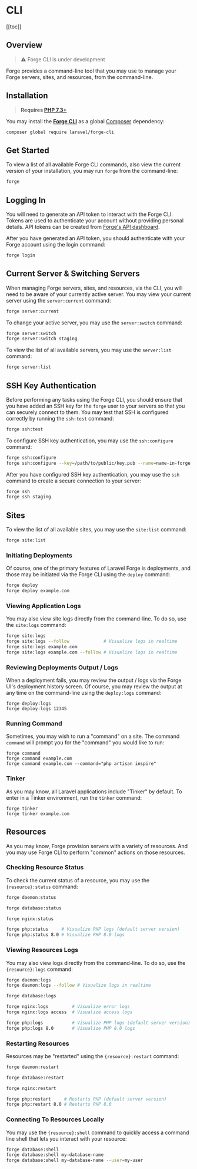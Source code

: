 # CLI

[[toc]]

## Overview

> ⚠️ Forge CLI is under development

Forge provides a command-line tool that you may use to manage your Forge servers, sites, and resources, from the command-line.

## Installation

> **Requires [PHP 7.3+](https://php.net/releases/)**

You may install the **[Forge CLI](https://github.com/laravel/forge-cli)** as a global [Composer](https://getcomposer.org) dependency:

```bash
composer global require laravel/forge-cli
```

## Get Started

To view a list of all available Forge CLI commands, also view the current version of your installation, you may run `forge` from the command-line:

```bash
forge
```

## Logging In

You will need to generate an API token to interact with the Forge CLI. Tokens are used to authenticate your account without providing personal details. API tokens can be created from [Forge's API dashboard](https://forge.laravel.com/user/profile#/api).

After you have generated an API token, you should authenticate with your Forge account using the login command:

```bash
forge login
```

## Current Server & Switching Servers

When managing Forge servers, sites, and resources, via the CLI, you will need to be aware of your currently active server. You may view your current server using the `server:current` command:

```bash
forge server:current
```

To change your active server, you may use the `server:switch` command:

```bash
forge server:switch
forge server:switch staging
```

To view the list of all available servers, you may use the `server:list` command:

```bash
forge server:list
```

## SSH Key Authentication

Before performing any tasks using the Forge CLI, you should ensure that you have added an SSH key for the `forge` user to your servers so that you can securely connect to them. You may test that SSH is configured correctly by running the `ssh:test` command:

```bash
forge ssh:test
```

To configure SSH key authentication, you may use the `ssh:configure` command:

```bash
forge ssh:configure
forge ssh:configure --key=/path/to/public/key.pub --name=name-in-forge
```

After you have configured SSH key authentication, you may use the `ssh` command to create a secure connection to your server:

```bash
forge ssh
forge ssh staging
```

## Sites

To view the list of all available sites, you may use the `site:list` command:

```bash
forge site:list
```

### Initiating Deployments

Of course, one of the primary features of Laravel Forge is deployments, and those may be initiated via the Forge CLI using the `deploy` command:

```bash
forge deploy
forge deploy example.com
```

### Viewing Application Logs

You may also view site logs directly from the command-line. To do so, use the `site:logs` command:

```bash
forge site:logs
forge site:logs --follow             # Visualize logs in realtime
forge site:logs example.com
forge site:logs example.com --follow # Visualize logs in realtime
```

### Reviewing Deployments Output / Logs

When a deployment fails, you may review the output / logs via the Forge UI's deployment history screen. Of course, you may review the output at any time on the command-line using the `deploy:logs` command:

```
forge deploy:logs
forge deploy:logs 12345
```

### Running Command

Sometimes, you may wish to run a "command" on a site. The command `command` will prompt you for the "command" you would like to run:

```
forge command
forge command example.com
forge command example.com --command="php artisan inspire"
```

### Tinker

As you may know, all Laravel applications include "Tinker" by default. To enter in a Tinker environment, run the `tinker` command:

```
forge tinker
forge tinker example.com
```

## Resources

As you may know, Forge provision servers with a variety of resources. And you may use Forge CLI to perform "common" actions on those resources.

### Checking Resource Status

To check the current status of a resource, you may use the `{resource}:status` command:

```bash
forge daemon:status

forge database:status

forge nginx:status

forge php:status     # Visualize PHP logs (default server version)
forge php:status 8.0 # Visualize PHP 8.0 logs
```

### Viewing Resources Logs

You may also view logs directly from the command-line. To do so, use the `{resource}:logs` command:

```bash
forge daemon:logs
forge daemon:logs --follow # Visualize logs in realtime

forge database:logs

forge nginx:logs         # Visualize error logs
forge nginx:logs access  # Visualize access logs

forge php:logs           # Visualize PHP logs (default server version)
forge php:logs 8.0       # Visualize PHP 8.0 logs
```

### Restarting Resources

Resources may be "restarted" using the `{resource}:restart` command:

```bash
forge daemon:restart

forge database:restart

forge nginx:restart

forge php:restart     # Restarts PHP (default server version)
forge php:restart 8.0 # Restarts PHP 8.0
```

### Connecting To Resources Locally

You may use the `{resource}:shell` command to quickly access a command line shell that lets you interact with your resource:

```bash
forge database:shell
forge database:shell my-database-name
forge database:shell my-database-name --user=my-user
```
